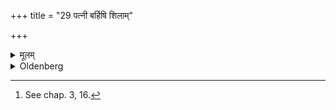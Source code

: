 +++
title = "29 पत्नी बर्हिषि शिलाम्"

+++

<details><summary>मूलम्</summary>

पत्नी बर्हिषि शिलां निधाय स्थगरं पिनष्टि २९
</details>

<details><summary>Oldenberg</summary>

29. [^8]  (The sacrificer's) wife places a stone on the Barhis and pounds (on that stone the fragrant substance called) Sthagara.


[^8]:  See chap. 3, 16.
</details>
